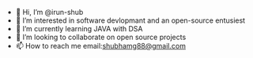 - 👋 Hi, I’m @irun-shub
- 👀 I’m interested in software devlopmant and an open-source entusiest 
- 🌱 I’m currently learning JAVA with DSA
- 💞️ I’m looking to collaborate on open source projects
- 📫 How to reach me email:shubhamg88@gmail.com

<!---
irun-shub/irun-shub is a ✨ special ✨ repository because its `README.md` (this file) appears on your GitHub profile.
You can click the Preview link to take a look at your changes.
--->

